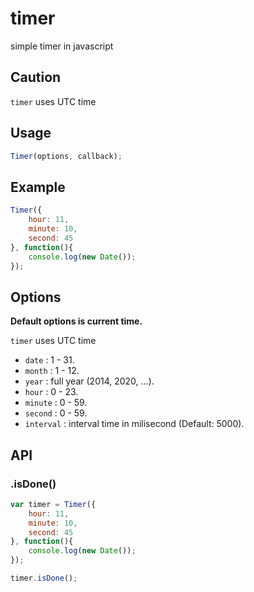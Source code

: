 timer
=====

simple timer in javascript

## Caution

``timer`` uses UTC time

## Usage

```js
Timer(options, callback);
```

## Example

```js
Timer({
    hour: 11,
    minute: 10,
    second: 45
}, function(){
    console.log(new Date());
});
```

## Options

**Default options is current time.**

``timer`` uses UTC time

* ``date``      :   1 - 31.
* ``month``     :   1 - 12.
* ``year``      :   full year (2014, 2020, ...).
* ``hour``      :   0 - 23.
* ``minute``    :   0 - 59.
* ``second``    :   0 - 59.
* ``interval``  :   interval time in milisecond (Default: 5000).

## API

### .isDone()

```js
var timer = Timer({
    hour: 11,
    minute: 10,
    second: 45
}, function(){
    console.log(new Date());
});

timer.isDone();
```